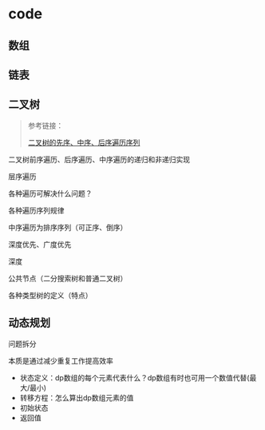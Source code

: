 # code

## 数组

## 链表

## 二叉树

> 参考链接：
> 
> [二叉树的先序、中序、后序遍历序列](https://blog.csdn.net/qq_34840129/article/details/80619761?utm_medium=distribute.pc_relevant.none-task-blog-2~default~BlogCommendFromMachineLearnPai2~default-4.essearch_pc_relevant&depth_1-utm_source=distribute.pc_relevant.none-task-blog-2~default~BlogCommendFromMachineLearnPai2~default-4.essearch_pc_relevant)
> 
> 
> 

二叉树前序遍历、后序遍历、中序遍历的递归和非递归实现

层序遍历

各种遍历可解决什么问题？

各种遍历序列规律

中序遍历为排序序列（可正序、倒序）

深度优先、广度优先

深度

公共节点（二分搜索树和普通二叉树）

各种类型树的定义（特点）

## 动态规划

问题拆分

本质是通过减少重复工作提高效率

* 状态定义：dp数组的每个元素代表什么？dp数组有时也可用一个数值代替(最大/最小)
* 转移方程：怎么算出dp数组元素的值
* 初始状态
* 返回值
